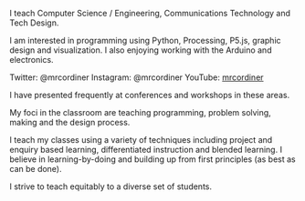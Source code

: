 I teach Computer Science / Engineering, Communications Technology and Tech Design.

I am interested in programming using Python, Processing, P5.js, graphic design and visualization. I also enjoying working with the Arduino and electronics. 

Twitter: @mrcordiner
Instagram: @mrcordiner
YouTube: [mrcordiner](http://youtube.com/mrcordiner "Mr. Cordiner's YouTube Channel")


I have presented frequently at conferences and workshops in these areas.



My foci in the classroom are teaching programming, problem solving, making and the design process.

I teach my classes using a variety of techniques including project and enquiry based learning, differentiated instruction and blended learning. I believe in learning-by-doing and building up from first principles (as best as can be done).

I strive to teach equitably to a diverse set of students.


<!---
mrcordiner/mrcordiner is a ✨ special ✨ repository because its `README.md` (this file) appears on your GitHub profile.
You can click the Preview link to take a look at your changes.
--->
